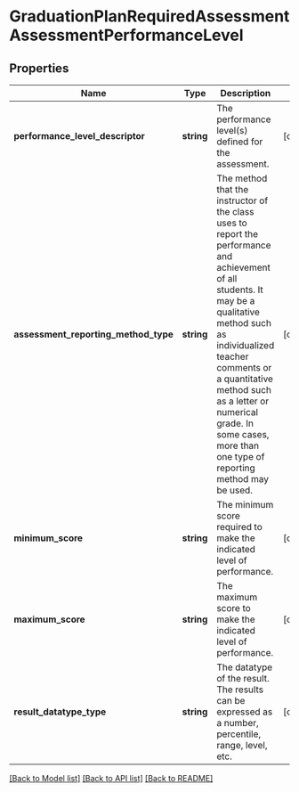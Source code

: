 # GraduationPlanRequiredAssessmentAssessmentPerformanceLevel

## Properties
Name | Type | Description | Notes
------------ | ------------- | ------------- | -------------
**performance_level_descriptor** | **string** | The performance level(s) defined for the assessment. | [optional] 
**assessment_reporting_method_type** | **string** | The method that the instructor of the class uses to report the performance and achievement of all students. It may be a qualitative method such as individualized teacher comments or a quantitative method such as a letter or numerical grade. In some cases, more than one type of reporting method may be used. | [optional] 
**minimum_score** | **string** | The minimum score required to make the indicated level of performance. | [optional] 
**maximum_score** | **string** | The maximum score to make the indicated level of performance. | [optional] 
**result_datatype_type** | **string** | The datatype of the result. The results can be expressed as a number, percentile, range, level, etc. | [optional] 

[[Back to Model list]](../README.md#documentation-for-models) [[Back to API list]](../README.md#documentation-for-api-endpoints) [[Back to README]](../README.md)


